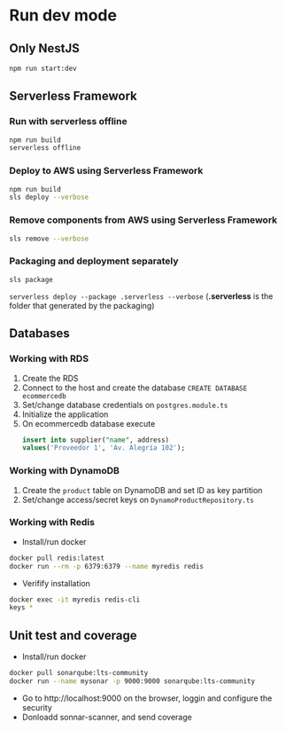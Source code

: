 # Run dev mode

## Only NestJS

```bash
npm run start:dev
```

## Serverless Framework

### Run with serverless offline

```bash
npm run build
serverless offline
```

### Deploy to AWS using Serverless Framework

```bash
npm run build
sls deploy --verbose
```

### Remove components from AWS using Serverless Framework

```bash
sls remove --verbose
```

### Packaging and deployment separately

`sls package`

`serverless deploy --package .serverless --verbose` (**.serverless** is the folder that generated by the packaging)

## Databases

### Working with RDS

1. Create the RDS
2. Connect to the host and create the database
   `CREATE DATABASE ecommercedb`
3. Set/change database credentials on `postgres.module.ts`
4. Initialize the application
5. On ecommercedb database execute
   ```sql
   insert into supplier("name", address)
   values('Proveedor 1', 'Av. Alegría 102');
   ```

### Working with DynamoDB

1. Create the `product` table on DynamoDB and set ID as key partition
2. Set/change access/secret keys on `DynamoProductRepository.ts`

### Working with Redis

- Install/run docker

```bash
docker pull redis:latest
docker run --rm -p 6379:6379 --name myredis redis
```

- Verifify installation

```bash
docker exec -it myredis redis-cli
keys *
```

## Unit test and coverage

- Install/run docker

```bash
docker pull sonarqube:lts-community
docker run --name mysonar -p 9000:9000 sonarqube:lts-community
```

- Go to http://localhost:9000 on the browser, loggin and configure the security
- Donloadd sonnar-scanner, and send coverage
